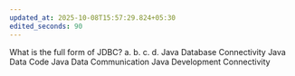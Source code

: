 ```yaml
---
updated_at: 2025-10-08T15:57:29.824+05:30
edited_seconds: 90
---
```

What is the full form of JDBC?
a.
b.
c.
d.
Java Database Connectivity
Java Data Code
Java Data Communication
Java Development Connectivity